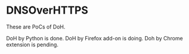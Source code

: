 # DNSOverHTTPS

These are PoCs of DoH.

DoH by Python is done.
DoH by Firefox add-on is doing.
Doh by Chrome extension is pending.